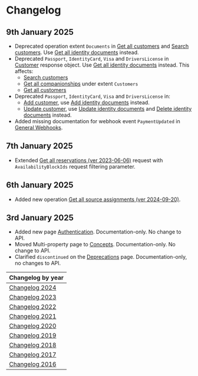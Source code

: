 # Changelog

## 9th January 2025
* Deprecated operation extent `Documents` in [Get all customers](../operations/customers.md#get-all-customers) and [Search customers](../operations/customers.md#search-customers). Use [Get all identity documents](../operations/identitydocuments.md#get-all-identity-documents) instead.
* Deprecated `Passport`, `IdentityCard`, `Visa` and `DriversLicense` in [Customer](../operations/customers.md#customer) response object. Use [Get all identity documents](../operations/identitydocuments.md#get-all-identity-documents) instead. This affects:
  * [Search customers](../operations/customers.md#search-customers)
  * [Get all companionships](../operations/companionships.md#get-all-companionships) under extent `Customers`
  * [Get all customers](../operations/customers.md#get-all-customers)
* Deprecated `Passport`, `IdentityCard`, `Visa` and `DriversLicense` in:
  * [Add customer](../operations/customers.md#add-customer), use [Add identity documents](../operations/identitydocuments.md#add-identity-documents) instead.
  * [Update customer](../operations/customers.md#update-customer), use [Update identity documents](../operations/identitydocuments.md#update-identity-documents) and [Delete identity documents](../operations/identitydocuments.md#delete-identity-documents) instead.
* Added missing documentation for webhook event `PaymentUpdated` in [General Webhooks](../events/wh-general.md).

## 7th January 2025
* Extended [Get all reservations (ver 2023-06-06)](../operations/reservations.md) request with `AvailabilityBlockIds` request filtering parameter.

## 6th January 2025
* Added new operation [Get all source assignments (ver 2024-09-20)](../operations/sourceassignments.md#get-all-source-assignments-ver-2024-09-20).

## 3rd January 2025
* Added new page [Authentication](../guidelines/authentication.md). Documentation-only. No change to API.
* Moved Multi-property page to [Concepts](../concepts/README.md). Documentation-only. No change to API.
* Clarified `discontinued` on the [Deprecations](../deprecations/README.md) page. Documentation-only, no changes to API.

| Changelog by year |
| :-- |
| [Changelog 2024](changelog2024.md) |
| [Changelog 2023](changelog2023.md) |
| [Changelog 2022](changelog2022.md) |
| [Changelog 2021](changelog2021.md) |
| [Changelog 2020](changelog2020.md) |
| [Changelog 2019](changelog2019.md) |
| [Changelog 2018](changelog2018.md) |
| [Changelog 2017](changelog2017.md) |
| [Changelog 2016](changelog2016.md) |
